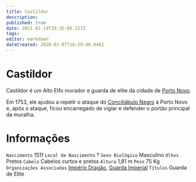 ```yaml
---
title: Castildor
description: 
published: true
date: 2021-02-19T19:35:05.327Z
tags: 
editor: markdown
dateCreated: 2020-01-07T16:59:46.048Z
---
```


# Castildor
Castildor é um Alto Elfo morador e guarda de elite da cidade de [Porto Novo](http://localhost/en/lugares/plano-material/drafeon/sudeste-de-drafeon/porto-novo).

Em 1753, ele ajudou a repelir o ataque do [Conciliábulo Negro](http://localhost/en/faccoes/faccoes-independentes/conciliabulo-negro) à Porto Novo e, após o ataque, ficou encarregado de vigiar e defender o portão principal da muralha.


# Informações
`Nascimento` 1511
`Local de Nascimento` ?
`Sexo Biológico` Masculino
`Olhos` Pretos
`Cabelo` Cabelos curtos e pretos
`Altura` 1,81 m
`Peso` 75 Kg
`Organizações Associadas` [Império Dragão](http://localhost/faccoes/nacoes/imperio-dragao#imperio-dragao), [Guarda Imperial](http://localhost/en/faccoes/nacoes/guarda-imperial)
`Títulos` Guarda de Elite
